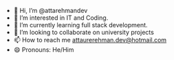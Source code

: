 - 👋 Hi, I’m @attarehmandev
- 👀 I’m interested in IT and Coding.
- 🌱 I’m currently learning full stack development.
- 💞️ I’m looking to collaborate on university projects
- 📫 How to reach me attaurerehman.dev@hotmail.com
- 😄 Pronouns: He/Him

<!---
attarehmandev/attarehmandev is a ✨ special ✨ repository because its `README.md` (this file) appears on your GitHub profile.
You can click the Preview link to take a look at your changes.
--->

